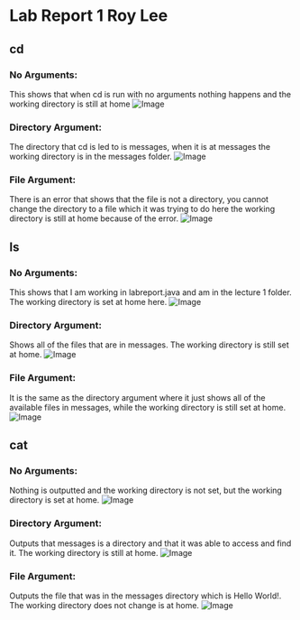 # **Lab Report 1 Roy Lee**



## cd

### No Arguments:
This shows that when cd is run with no arguments nothing happens and the working directory is still at home
![Image](cd1.png)

### Directory Argument:
The directory that cd is led to is messages, when it is at messages the working directory is in the messages folder.
![Image](cd2.png)

### File Argument:
There is an error that shows that the file is not a directory, you cannot change the directory to a file which it was trying to do here the working directory is still at home because of the error.
![Image](cd3.png)


## ls

### No Arguments:
This shows that I am working in labreport.java and am in the lecture 1 folder. The working directory is set at home here.
![Image](ls1.png)

### Directory Argument:
Shows all of the files that are in messages. The working directory is still set at home.
![Image](ls2.png)

### File Argument:
It is the same as the directory argument where it just shows all of the available files in messages, while the working directory is still set at home.
![Image](ls3.png)


## cat

### No Arguments:
Nothing is outputted and the working directory is not set, but the working directory is set at home.
![Image](cat1.png)

### Directory Argument:
Outputs that messages is a directory and that it was able to access and find it. The working directory is still at home.
![Image](cat2.png)


### File Argument:
Outputs the file that was in the messages directory which is Hello World!. The working directory does not change is at home.
![Image](cat3.png)
